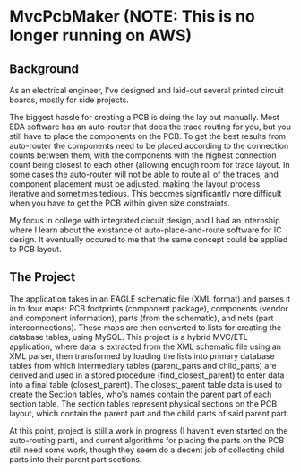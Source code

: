 # MvcPcbMaker (NOTE: This is no longer running on AWS)

## Background

As an electrical engineer, I've designed and laid-out several printed circuit boards, mostly for side projects.

The biggest hassle for creating a PCB is doing the lay out manually.  Most EDA software has an auto-router that does the trace routing for you, but you still have to place the components on the PCB.  To get the best results from auto-router the components need to be placed according to the connection counts between them, with the components with the highest connection count being closest to each other (allowing enough room for trace layout.  In some cases the auto-router will not be able to route all of the traces, and component placement must be adjusted, making the layout process iterative and sometimes tedious.  This becomes significantly more difficult when you have to get the PCB within given size constraints.

My focus in college with integrated circuit design, and I had an internship where I learn about the existance of auto-place-and-route software for IC design.  It eventually occured to me that the same concept could be applied to PCB layout.

## The Project

The application takes in an EAGLE schematic file (XML format) and parses it in to four maps: PCB footprints (component package), components (vendor and component information), parts (from the schematic), and nets (part interconnections).  These maps are then converted to lists for creating the database tables, using MySQL.  This project is a hybrid MVC/ETL application, where data is extracted from the XML schematic file using an XML parser, then transformed by loading the lists into primary database tables from which intermediary tables (parent_parts and child_parts) are derived and used in a stored procedure (find_closest_parent) to enter data into a final table (closest_parent).  The closest_parent table data is used to create the Section tables, who's names contain the parent part of each section table.  The section tables represent physical sections on the PCB layout, which contain the parent part and the child parts of said parent part.  

At this point, project is still a work in progress (I haven't even started on the auto-routing part), and current algorithms for placing the parts on the PCB still need some work, though they seem do a decent job of collecting child parts into their parent part sections.



